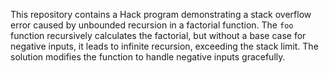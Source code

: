 This repository contains a Hack program demonstrating a stack overflow error caused by unbounded recursion in a factorial function. The `foo` function recursively calculates the factorial, but without a base case for negative inputs, it leads to infinite recursion, exceeding the stack limit. The solution modifies the function to handle negative inputs gracefully.